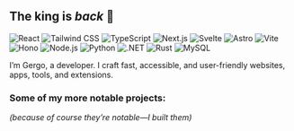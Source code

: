 <!--- ### Hi there 👋 --->

<!--
**gergogyulai/gergogyulai** is a ✨ _special_ ✨ repository because its `README.md` (this file) appears on your GitHub profile.

Here are some ideas to get you started:

- 🔭 I’m currently working on ...
- 🌱 I’m currently learning ...
- 👯 I’m looking to collaborate on ...
- 🤔 I’m looking for help with ...
- 💬 Ask me about ...
- 📫 How to reach me: ...
- 😄 Pronouns: ...
- ⚡ Fun fact: ...
-->

## The king is **_back_** 👑  

![React](https://img.shields.io/badge/React-20232a?style=flat&logo=react&logoColor=61DAFB)
![Tailwind CSS](https://img.shields.io/badge/Tailwindcss-06B6D4?style=flat&logo=tailwindcss&logoColor=white)
![TypeScript](https://img.shields.io/badge/TypeScript-3178c6?style=flat&logo=typescript&logoColor=white)
![Next.js](https://img.shields.io/badge/Next.js-000000?style=flat&logo=next.js&logoColor=white)
![Svelte](https://img.shields.io/badge/Svelte-ff3e00?style=flat&logo=svelte&logoColor=white)
![Astro](https://img.shields.io/badge/Astro-BC52E3?style=flat&logo=astro&logoColor=white)
![Vite](https://img.shields.io/badge/Vite-646CFF?style=flat&logo=vite&logoColor=white)
![Hono](https://img.shields.io/badge/Hono-FF4088?style=flat&logo=hono&logoColor=white)
![Node.js](https://img.shields.io/badge/Node.js-339933?style=flat&logo=node.js&logoColor=white)
![Python](https://img.shields.io/badge/Python-3776AB?style=flat&logo=python&logoColor=white)
![.NET](https://img.shields.io/badge/.NET-512BD4?style=flat&logo=.net&logoColor=white)
![Rust](https://img.shields.io/badge/Rust-DEA584?style=flat&logo=rust&logoColor=black)
![MySQL](https://img.shields.io/badge/MySQL-4479A1?style=flat&logo=mysql&logoColor=white)

I’m Gergo, a developer. I craft fast, accessible, and user-friendly websites, apps, tools, and extensions.

### Some of my more notable projects:  
*(because of course they’re notable—I built them)*  
